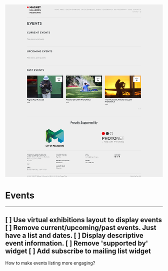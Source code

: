 ![](2021-11-27-13-13-27.png)

# Events
---------
[ ] Use virtual exhibitions layout to display events
[ ] Remove current/upcoming/past events. Just have a list and dates.
[ ] Display descriptive event information.
[ ] Remove 'supported by' widget
[ ] Add subscribe to mailing list widget
---------
How to make events listing more engaging? 
